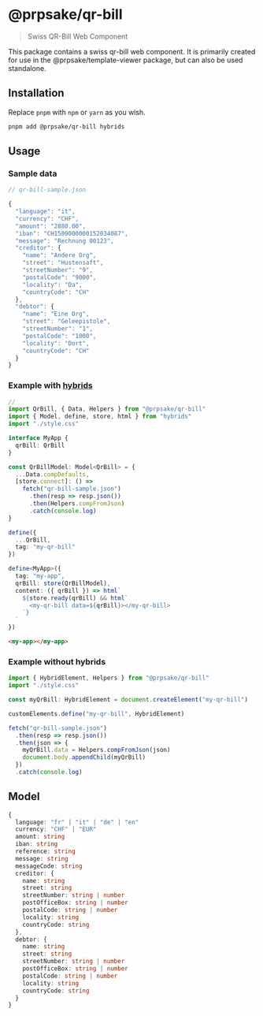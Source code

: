 # @prpsake/qr-bill

> Swiss QR-Bill Web Component

This package contains a swiss qr-bill web component. It is primarily created for use in the @prpsake/template-viewer package, but can also be used standalone.

## Installation

Replace `pnpm` with `npm` or `yarn` as you wish.
```bash
pnpm add @prpsake/qr-bill hybrids
```

## Usage

### Sample data
```typescript 
// qr-bill-sample.json

{
  "language": "it",
  "currency": "CHF",
  "amount": "2880.00",
  "iban": "CH1509000000152034087",
  "message": "Rechnung 00123",
  "creditor": {
    "name": "Andere Org",
    "street": "Hustensaft",
    "streetNumber": "9",
    "postalCode": "9000",
    "locality": "Da",
    "countryCode": "CH"
  },
  "debtor": {
    "name": "Eine Org",
    "street": "Geleepistole",
    "streetNumber": "1",
    "postalCode": "1000",
    "locality": "Dort",
    "countryCode": "CH"
  }
}

```

### Example with [hybrids](https://hybrids.js.org)

```typescript
// 
import QrBill, { Data, Helpers } from "@prpsake/qr-bill"
import { Model, define, store, html } from "hybrids"
import "./style.css"

interface MyApp {
  qrBill: QrBill
}

const QrBillModel: Model<QrBill> = {
  ...Data.compDefaults,
  [store.connect]: () =>
    fetch("qr-bill-sample.json")
      .then(resp => resp.json())
      .then(Helpers.compFromJson)
      .catch(console.log)
}

define({
  ...QrBill,
  tag: "my-qr-bill"
})

define<MyApp>({
  tag: "my-app",
  qrBill: store(QrBillModel),
  content: ({ qrBill }) => html`
    ${store.ready(qrBill) && html`
      <my-qr-bill data=${qrBill}></my-qr-bill>
    `}
  `
})
```

```html
<my-app></my-app>
```

### Example without hybrids

```typescript
import { HybridElement, Helpers } from "@prpsake/qr-bill"
import "./style.css"

const myQrBill: HybridElement = document.createElement("my-qr-bill")

customElements.define("my-qr-bill", HybridElement)

fetch("qr-bill-sample.json")
  .then(resp => resp.json())
  .then(json => {
    myQrBill.data = Helpers.compFromJson(json)
    document.body.appendChild(myQrBill)
  })
  .catch(console.log)
```

## Model

```typescript 
{
  language: "fr" | "it" | "de" | "en"
  currency: "CHF" | "EUR"
  amount: string
  iban: string
  reference: string
  message: string
  messageCode: string
  creditor: {
    name: string
    street: string
    streetNumber: string | number
    postOfficeBox: string | number
    postalCode: string | number
    locality: string
    countryCode: string
  },
  debtor: {
    name: string
    street: string
    streetNumber: string | number
    postOfficeBox: string | number
    postalCode: string | number
    locality: string
    countryCode: string
  }
}
```
